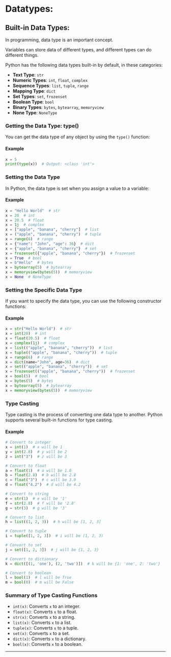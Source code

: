 # Datatypes:

## Built-in Data Types:

In programming, data type is an important concept.

Variables can store data of different types, and different types can do different things.

Python has the following data types built-in by default, in these categories:

- **Text Type**: `str`
- **Numeric Types**: `int`, `float`, `complex`
- **Sequence Types**: `list`, `tuple`, `range`
- **Mapping Type**: `dict`
- **Set Types**: `set`, `frozenset`
- **Boolean Type**: `bool`
- **Binary Types**: `bytes`, `bytearray`, `memoryview`
- **None Type**: `NoneType`

### Getting the Data Type: type()

You can get the data type of any object by using the `type()` function:

#### Example
```python
x = 5
print(type(x))  # Output: <class 'int'>
```

### Setting the Data Type

In Python, the data type is set when you assign a value to a variable:

#### Example
```python
x = "Hello World"  # str
x = 20  # int
x = 20.5  # float
x = 1j  # complex
x = ["apple", "banana", "cherry"]  # list
x = ("apple", "banana", "cherry")  # tuple
x = range(6)  # range
x = {"name": "John", "age": 36}  # dict
x = {"apple", "banana", "cherry"}  # set
x = frozenset({"apple", "banana", "cherry"})  # frozenset
x = True  # bool
x = b"Hello"  # bytes
x = bytearray(5)  # bytearray
x = memoryview(bytes(5))  # memoryview
x = None  # NoneType
```

### Setting the Specific Data Type

If you want to specify the data type, you can use the following constructor functions:

#### Example
```python
x = str("Hello World")  # str
x = int(20)  # int
x = float(20.5)  # float
x = complex(1j)  # complex
x = list(("apple", "banana", "cherry"))  # list
x = tuple(("apple", "banana", "cherry"))  # tuple
x = range(6)  # range
x = dict(name="John", age=36)  # dict
x = set(("apple", "banana", "cherry"))  # set
x = frozenset(("apple", "banana", "cherry"))  # frozenset
x = bool(5)  # bool
x = bytes(5)  # bytes
x = bytearray(5)  # bytearray
x = memoryview(bytes(5))  # memoryview
```

### Type Casting

Type casting is the process of converting one data type to another. Python supports several built-in functions for type casting.

#### Example
```python
# Convert to integer
x = int(1)  # x will be 1
y = int(2.8)  # y will be 2
z = int("3")  # z will be 3

# Convert to float
a = float(1)  # a will be 1.0
b = float(2.8)  # b will be 2.8
c = float("3")  # c will be 3.0
d = float("4.2")  # d will be 4.2

# Convert to string
e = str(1)  # e will be '1'
f = str(2.8)  # f will be '2.8'
g = str(3)  # g will be '3'

# Convert to list
h = list((1, 2, 3))  # h will be [1, 2, 3]

# Convert to tuple
i = tuple([1, 2, 3])  # i will be (1, 2, 3)

# Convert to set
j = set([1, 2, 3])  # j will be {1, 2, 3}

# Convert to dictionary
k = dict([(1, 'one'), (2, 'two')])  # k will be {1: 'one', 2: 'two'}

# Convert to boolean
l = bool(1)  # l will be True
m = bool(0)  # m will be False
```

### Summary of Type Casting Functions

- `int(x)`: Converts `x` to an integer.
- `float(x)`: Converts `x` to a float.
- `str(x)`: Converts `x` to a string.
- `list(x)`: Converts `x` to a list.
- `tuple(x)`: Converts `x` to a tuple.
- `set(x)`: Converts `x` to a set.
- `dict(x)`: Converts `x` to a dictionary.
- `bool(x)`: Converts `x` to a boolean.

---
